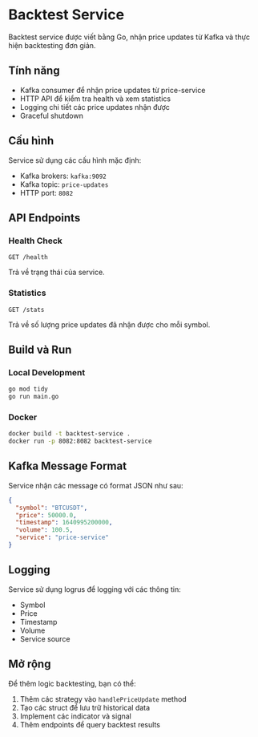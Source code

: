 # Backtest Service

Backtest service được viết bằng Go, nhận price updates từ Kafka và thực hiện backtesting đơn giản.

## Tính năng

- Kafka consumer để nhận price updates từ price-service
- HTTP API để kiểm tra health và xem statistics
- Logging chi tiết các price updates nhận được
- Graceful shutdown

## Cấu hình

Service sử dụng các cấu hình mặc định:
- Kafka brokers: `kafka:9092`
- Kafka topic: `price-updates`
- HTTP port: `8082`

## API Endpoints

### Health Check
```
GET /health
```
Trả về trạng thái của service.

### Statistics
```
GET /stats
```
Trả về số lượng price updates đã nhận được cho mỗi symbol.

## Build và Run

### Local Development
```bash
go mod tidy
go run main.go
```

### Docker
```bash
docker build -t backtest-service .
docker run -p 8082:8082 backtest-service
```

## Kafka Message Format

Service nhận các message có format JSON như sau:
```json
{
  "symbol": "BTCUSDT",
  "price": 50000.0,
  "timestamp": 1640995200000,
  "volume": 100.5,
  "service": "price-service"
}
```

## Logging

Service sử dụng logrus để logging với các thông tin:
- Symbol
- Price
- Timestamp
- Volume
- Service source

## Mở rộng

Để thêm logic backtesting, bạn có thể:
1. Thêm các strategy vào `handlePriceUpdate` method
2. Tạo các struct để lưu trữ historical data
3. Implement các indicator và signal
4. Thêm endpoints để query backtest results 
